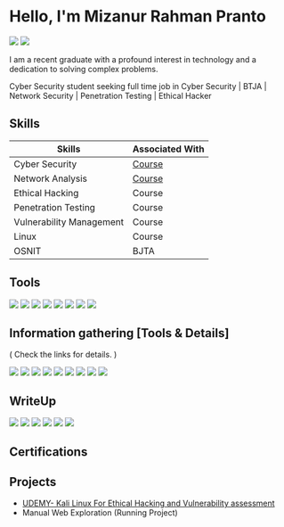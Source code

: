 # Hello, I'm Mizanur Rahman Pranto
<a href="https://www.linkedin.com/in/mrpranto1997/"><img src="https://img.shields.io/badge/-LinkedIn-0072b1?&style=for-the-badge&logo=linkedin&logoColor=white" /></a>
<a href="https://medium.com/@mprantox41"><img src="https://img.shields.io/badge/-Medium-black?style=for-the-badge&logo=medium&logoColor=white" /></a>



I am a recent graduate with a profound interest in technology and a dedication to solving complex problems.



Cyber Security student seeking full time job in Cyber Security | BTJA | Network Security | Penetration Testing | Ethical Hacker 


## Skills


| Skills                                         | Associated With         |
|-----------------------------------------------|----------------------------|
| Cyber Security         | <a href="https://google.com">Course </a>|
| Network Analysis | <a href="https://google.com">Course</a>|
| Ethical Hacking         | Course|
| Penetration Testing      | Course|
| Vulnerability Management                | Course|
| Linux | Course |
| OSNIT | BJTA |

## Tools



<div>

   <a href="https://medium.com/@mprantox41"><img src="https://img.shields.io/badge/-Medium-black?style=for-the-badge&logo=medium&logoColor=white" /></a>
    <a href="https://medium.com/@mprantox41"><img src="https://img.shields.io/badge/-Medium-black?style=for-the-badge&logo=medium&logoColor=white" /></a>
     <a href="https://medium.com/@mprantox41"><img src="https://img.shields.io/badge/-Medium-black?style=for-the-badge&logo=medium&logoColor=white" /></a>
      <a href="https://medium.com/@mprantox41"><img src="https://img.shields.io/badge/-Medium-black?style=for-the-badge&logo=medium&logoColor=white" /></a>
       <a href="https://medium.com/@mprantox41"><img src="https://img.shields.io/badge/-Medium-black?style=for-the-badge&logo=medium&logoColor=white" /></a>
        <a href="https://medium.com/@mprantox41"><img src="https://img.shields.io/badge/-Medium-black?style=for-the-badge&logo=medium&logoColor=white" /></a>
         <a href="https://medium.com/@mprantox41"><img src="https://img.shields.io/badge/-Medium-black?style=for-the-badge&logo=medium&logoColor=white" /></a>
          <a href="https://medium.com/@mprantox41"><img src="https://img.shields.io/badge/-Medium-black?style=for-the-badge&logo=medium&logoColor=white" /></a>
          
     
</div>

## Information gathering [Tools & Details]

( Check the links for details. )
<div>
<a href="https://medium.com/@mprantox41"><img src="https://img.shields.io/badge/-DNS%20Enumeration-007BFF?&style=for-the-badge" /></a>
<a href="https://medium.com/@mprantox41"><img src="https://img.shields.io/badge/-Search%20Engines-4285F4?&style=for-the-badge" /></a>
<a href="https://medium.com/@mprantox41"><img src="https://img.shields.io/badge/-Open%20Source%20Code-34A853?&style=for-the-badge" /></a>
<a href="https://medium.com/@mprantox41"><img src="https://img.shields.io/badge/-Email%20Harvesting-FF5733?&style=for-the-badge" /></a>
<a href="https://medium.com/@mprantox41"><img src="https://img.shields.io/badge/-Nmap-4B8BBE?&style=for-the-badge&logo=nmap&logoColor=white" /></a>
<a href="https://medium.com/@mprantox41"><img src="https://img.shields.io/badge/-SMTP-4CAF50?&style=for-the-badge" /></a>
<a href="https://medium.com/@mprantox41"><img src="https://img.shields.io/badge/-SSH-000000?&style=for-the-badge&logo=ssh&logoColor=white" /></a>
<a href="https://medium.com/@mprantox41"><img src="https://img.shields.io/badge/-NFS-0078D6?&style=for-the-badge&logo=nfs&logoColor=white" /></a>
<a href="https://medium.com/@mprantox41"><img src="https://img.shields.io/badge/-SMB-0078D6?&style=for-the-badge&logo=samba&logoColor=white" /></a>
   
    
    
</div>




## WriteUp



<div>

   <a href="https://medium.com/@mprantox41/tryhackme-hydra-walkthrough-d1568ae6be37"><img src="https://img.shields.io/badge/-TryHackMe%20%E2%80%94%20Hydra%20Walkthrough-3498DB?&style=for-the-badge" /></a>
    <a href="https://medium.com/@mprantox41/tryhackme-iso27001-walkthrough-7bc6c83fd672"><img src="https://img.shields.io/badge/-TryHackMe%20%E2%80%94%20ISO27001%20Walkthrough-3498DB?&style=for-the-badge" /></a>
     <a href="https://medium.com/@mprantox41/try-hack-me-openvas-walkthrough-db0172cfcda5"><img src="https://img.shields.io/badge/-TryHackMe%20%E2%80%94%20OpenVAS%20Walkthrough-3498DB?&style=for-the-badge" /></a>
      <a href="https://medium.com/@mprantox41/tryhackeme-metasploit-introduction-4083e3c42b9c"><img src="https://img.shields.io/badge/-TryHackMe%20%E2%80%94%20Metasploit%20Walkthrough-3498DB?&style=for-the-badge" /></a>
       <a href="https://medium.com/@mprantox41/linux-networking-commands-619b81da7d77"><img src="https://img.shields.io/badge/-Linux%20Networking%20Commands-61DAFB?&style=for-the-badge" /></a>
        <a href="https://medium.com/@mprantox41/sublist3r-install-and-c960b7a41536"><img src="https://img.shields.io/badge/-Sublist3r-3498DB?&style=for-the-badge" /></a>
        
         
          
     
</div>



## Certifications

<div>
<!--
  <img src="https://img.shields.io/badge/-Security%2B-FF0000?&style=for-the-badge&logo=CompTIA&logoColor=white" />
<img src="https://img.shields.io/badge/-Network%2B-007ACC?&style=for-the-badge&logo=CompTIA&logoColor=white" />
<img src="https://img.shields.io/badge/-A%2B-4D4D4D?&style=for-the-badge&logo=CompTIA&logoColor=white" />
<img src="https://img.shields.io/badge/-CDSA-006400?&style=for-the-badge&logoColor=white" />
<img src="https://img.shields.io/badge/-CCD-000080?&style=for-the-badge&logoColor=white" />
</div>
-->
    
## Projects
- <a href="https://www.udemy.com/course/kali-linux-master-class-beginner-to-advanced/?couponCode=ST22FS22724">UDEMY- Kali Linux For Ethical Hacking and Vulnerability assessment </a>
- Manual Web Exploration (Running Project) 


<!--
**mizanpranto/mizanpranto** is a ✨ _special_ ✨ repository because its `README.md` (this file) appears on your GitHub profile.

Here are some ideas to get you started:

- 🔭 I’m currently working on ...
- 🌱 I’m currently learning ...
- 👯 I’m looking to collaborate on ...
- 🤔 I’m looking for help with ...
- 💬 Ask me about ...
- 📫 How to reach me: ...
- 😄 Pronouns: ...
- ⚡ Fun fact: ...
-->
